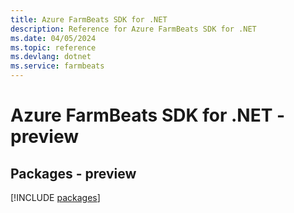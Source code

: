 ```yaml
---
title: Azure FarmBeats SDK for .NET
description: Reference for Azure FarmBeats SDK for .NET
ms.date: 04/05/2024
ms.topic: reference
ms.devlang: dotnet
ms.service: farmbeats
---
```

# Azure FarmBeats SDK for .NET - preview
## Packages - preview
[!INCLUDE [packages](farmbeats-index.md)]